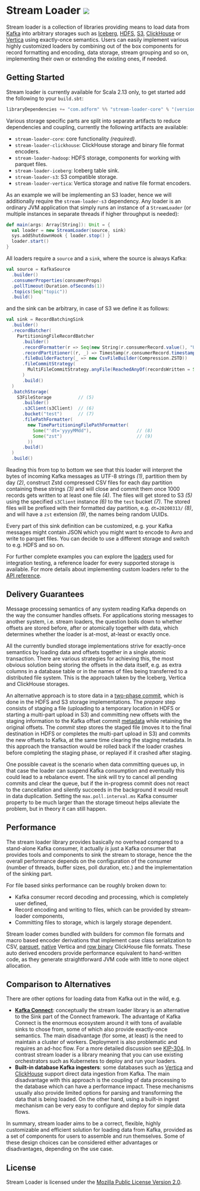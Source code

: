 # Stream Loader ![](https://github.com/adform/stream-loader/workflows/publish/badge.svg)

Stream loader is a collection of libraries providing means to load data from [Kafka](https://kafka.apache.org/) into arbitrary storages such as [Iceberg](https://iceberg.apache.org/), [HDFS](https://hadoop.apache.org/docs/current/hadoop-project-dist/hadoop-hdfs/HdfsDesign.html), [S3](https://aws.amazon.com/s3/), [ClickHouse](https://clickhouse.tech/) or [Vertica](https://www.vertica.com/) using exactly-once semantics. Users can easily implement various highly customized loaders by combining out of the box components for record formatting and encoding, data storage, stream grouping and so on, implementing their own or extending the existing ones, if needed.

## Getting Started

Stream loader is currently available for Scala 2.13 only, to get started add the following to your `build.sbt`:

```scala
libraryDependencies += "com.adform" %% "stream-loader-core" % "(version)"
```

Various storage specific parts are split into separate artifacts to reduce dependencies and coupling, currently the following artifacts are available:

- `stream-loader-core`: core functionality _(required)_.
- `stream-loader-clickhouse`: ClickHouse storage and binary file format encoders.
- `stream-loader-hadoop`: HDFS storage, components for working with parquet files.
- `stream-loader-iceberg`: Iceberg table sink.
- `stream-loader-s3`: S3 compatible storage.
- `stream-loader-vertica`: Vertica storage and native file format encoders.

As an example we will be implementing an S3 loader, hence we will additionally require the `stream-loader-s3` dependency. Any loader is an ordinary JVM application that simply runs an instance of a `StreamLoader` (or multiple instances in separate threads if higher throughput is needed):

```scala
def main(args: Array[String]): Unit = {
  val loader = new StreamLoader(source, sink)
  sys.addShutdownHook { loader.stop() }
  loader.start()
}
```

All loaders require a `source` and a `sink`, where the source is always Kafka:

```scala
val source = KafkaSource
  .builder()
  .consumerProperties(consumerProps)
  .pollTimeout(Duration.ofSeconds(1))
  .topics(Seq("topic"))
  .build()
```

and the sink can be arbitrary, in case of S3 we define it as follows:

```scala
val sink = RecordBatchingSink
  .builder()
  .recordBatcher(
    PartitioningFileRecordBatcher
      .builder()
      .recordFormatter(r => Seq(new String(r.consumerRecord.value(), "UTF-8")))     // (1)
      .recordPartitioner((r, _) => Timestamp(r.consumerRecord.timestamp()).toDate)  // (2)
      .fileBuilderFactory(_ => new CsvFileBuilder(Compression.ZSTD))                // (3)
      .fileCommitStrategy(
        MultiFileCommitStrategy.anyFile(ReachedAnyOf(recordsWritten = Some(1000)))  // (4)
      )
      .build()
  )
  .batchStorage(
    S3FileStorage          // (5)
      .builder()
      .s3Client(s3Client)  // (6)
      .bucket("test")      // (7)
      .filePathFormatter(
        new TimePartitioningFilePathFormatter(
          Some("'dt='yyyyMMdd"),                 // (8)
          Some("zst")                            // (9)
        ))
      .build()
  )
  .build()
```

Reading this from top to bottom we see that this loader will interpret the bytes of incoming Kafka messages as UTF-8 strings _(1)_, partition them by day _(2)_, construct Zstd compressed CSV files for each day partition containing these strings _(3)_ and will close and commit them once 1000 records gets written to at least one file _(4)_. The files will get stored to S3 _(5)_ using the specified `s3Client` instance _(6)_ to the `test` bucket _(7)_. The stored files will be prefixed with their formatted day partition, e.g. `dt=20200313/` _(8)_, and will have a `zst` extension _(9)_, the names being random UUIDs.

Every part of this sink definition can be customized, e.g. your Kafka messages might contain JSON which you might want to encode to Avro and write to parquet files. You can decide to use a different storage and switch to e.g. HDFS and so on.

For further complete examples you can explore the [loaders](../../tree/master/stream-loader-tests/src/main/scala/com/adform/streamloader/loaders) used for integration testing, a reference loader for every supported storage is available. For more details about implementing custom loaders refer to the [API reference](https://adform.github.io/stream-loader/com/adform/streamloader/index.html).

## Delivery Guarantees

Message processing semantics of any system reading Kafka depends on the way the consumer handles offsets. For applications storing messages to another system, i.e. stream loaders, the question boils down to whether offsets are stored before, after or atomically together with data, which determines whether the loader is at-most, at-least or exactly once.

All the currently bundled storage implementations strive for exactly-once semantics by loading data and offsets together in a single atomic transaction. There are various strategies for achieving this, the most obvious solution being storing the offsets in the data itself, e.g. as extra columns in a database table or in the names of files being transferred to a distributed file system. This is the approach taken by the Iceberg, Vertica and ClickHouse storages.

An alternative approach is to store data in a [two-phase commit](https://en.wikipedia.org/wiki/Two-phase_commit_protocol), which is done in the HDFS and S3 storage implementations. The _prepare_ step consists of staging a file (uploading to a temporary location in HDFS or starting a multi-part upload in S3) and committing new offsets with the staging information to the Kafka offset commit [metadata](https://kafka.apache.org/24/javadoc/org/apache/kafka/clients/consumer/OffsetAndMetadata.html) while retaining the original offsets. The _commit_ step stores the staged file (moves it to the final destination in HDFS or completes the multi-part upload in S3) and commits the new offsets to Kafka, at the same time clearing the staging metadata. In this approach the transaction would be rolled back if the loader crashes before completing the staging phase, or replayed if it crashed after staging.

One possible caveat is the scenario when data committing queues up, in that case the loader can suspend Kafka consumption and eventually this could lead to a rebalance event. The sink will try to cancel all pending commits and clear the queue, but if the in-progress commit does not react to the cancellation and silently succeeds in the background it would result in data duplication. Setting the `max.poll.interval.ms` Kafka consumer property to be much larger than the storage timeout helps alleviate the problem, but in theory it can still happen.

## Performance

The stream loader library provides basically no overhead compared to a stand-alone Kafka consumer, it actually *is* just a Kafka consumer that provides tools and components to sink the stream to storage, hence the the overall performance depends on the configuration of the consumer (number of threads, buffer sizes, poll duration, etc.) and the implementation of the sinking part.

For file based sinks performance can be roughly broken down to:

* Kafka consumer record decoding and processing, which is completely user defined,
* Record encoding and writing to files, which can be provided by stream-loader components,
* Committing files to storage, which is largely storage dependent.

Stream loader comes bundled with builders for common file formats and macro based encoder derivations that implement case class serialization to CSV, [parquet](https://parquet.apache.org/), [native](https://www.vertica.com/docs/9.2.x/HTML/Content/Authoring/AdministratorsGuide/BinaryFilesAppendix/CreatingNativeBinaryFormatFiles.htm) Vertica and [row binary](https://clickhouse.tech/docs/en/interfaces/formats/#rowbinary) ClickHouse file formats. These auto derived encoders provide performance equivalent to hand-written code, as they generate straightforward JVM code with little to none object allocation.

## Comparison to Alternatives

There are other options for loading data from Kafka out in the wild, e.g.

- **[Kafka Connect](https://docs.confluent.io/current/connect/index.html)**: conceptually the stream loader library is an alternative to the Sink part of the Connect framework. The advantage of Kafka Connect is the enormous ecosystem around it with tons of available sinks to chose from, some of which also provide exactly-once semantics. The main disadvantage (for some, at least) is the need to maintain a cluster of workers. Deployment is also problematic and requires an ad-hoc flow. For a more detailed discussion see [KIP-304](https://cwiki.apache.org/confluence/display/KAFKA/KIP-304%3A+Connect+runtime+mode+improvements+for+container+platforms).
  In contrast stream loader is a library meaning that you can use existing orchestrators such as Kubernetes to deploy and run your loaders.
- **Built-in database Kafka ingesters**: some databases such as [Vertica](https://www.vertica.com/docs/9.2.x/HTML/Content/Authoring/KafkaIntegrationGuide/VerticaAndApacheKafka.htm) and [ClickHouse](https://clickhouse.tech/docs/en/operations/table_engines/kafka/) support direct data ingestion from Kafka. The main disadvantage with this approach is the coupling of data processing to the database which can have a performance impact. These mechanisms usually also provide limited options for parsing and transforming the data that is being loaded. On the other hand, using a built-in ingest mechanism can be very easy to configure and deploy for simple data flows.

In summary, stream loader aims to be a correct, flexible, highly customizable and efficient solution for loading data from Kafka, provided as a set of components for users to assemble and run themselves. Some of these design choices can be considered either advantages or disadvantages, depending on the use case.

## License

Stream Loader is licensed under the [Mozilla Public License Version 2.0](https://www.mozilla.org/en-US/MPL/2.0/).
